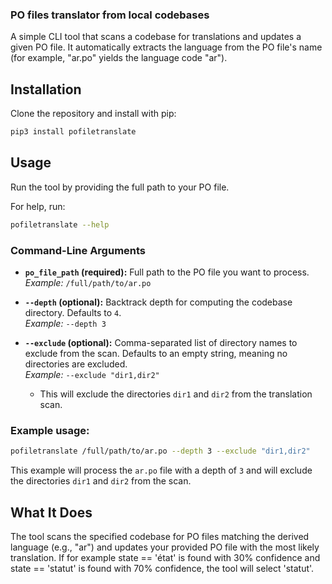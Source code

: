 ### PO files translator from local codebases

A simple CLI tool that scans a codebase for translations and updates a given PO file. It automatically extracts the language from the PO file's name (for example, "ar.po" yields the language code "ar").

## Installation

Clone the repository and install with pip:

```bash
pip3 install pofiletranslate
```

## Usage

Run the tool by providing the full path to your PO file.

For help, run:

```bash
pofiletranslate --help
```

### Command-Line Arguments

- **`po_file_path` (required):** Full path to the PO file you want to process.  
  *Example:* `/full/path/to/ar.po`
  
- **`--depth` (optional):** Backtrack depth for computing the codebase directory. Defaults to `4`.  
  *Example:* `--depth 3`
  
- **`--exclude` (optional):** Comma-separated list of directory names to exclude from the scan. 
Defaults to an empty string, meaning no directories are excluded.  
  *Example:* `--exclude "dir1,dir2"`
  - This will exclude the directories `dir1` and `dir2` from the translation scan.

### Example usage:

```bash
pofiletranslate /full/path/to/ar.po --depth 3 --exclude "dir1,dir2"
```
This example will process the `ar.po` file with a depth of `3` and will exclude 
the directories `dir1` and `dir2` from the scan.

## What It Does

The tool scans the specified codebase for PO files matching the derived language (e.g., "ar") 
and updates your provided PO file with the most likely translation.
If for example state == 'état' is found with 30% confidence and state == 'statut' is found with 70% confidence, 
the tool will select 'statut'.
